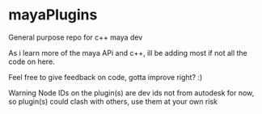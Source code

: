 # mayaPlugins
General purpose repo for c++ maya dev

As i learn more of the maya APi and c++, ill be adding most if not all the code on here. 


Feel free to give feedback on code, gotta improve right? :)


Warning Node IDs on the plugin(s) are dev ids not from autodesk for now,  so plugin(s) could clash with others,
 use them at your own risk 